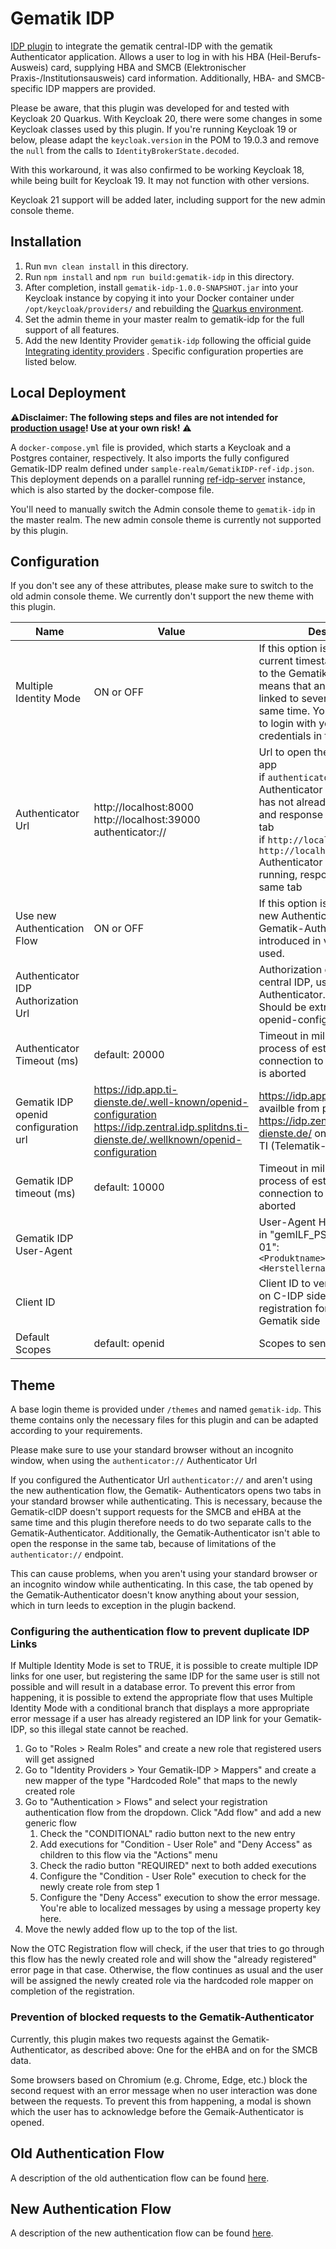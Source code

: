 # Gematik IDP

[IDP plugin](https://www.keycloak.org/docs/latest/server_development/index.html#identity-brokering-apis) to integrate
the gematik central-IDP with the gematik Authenticator application.
Allows a user to log in with his HBA (Heil-Berufs-Ausweis) card, supplying HBA and SMCB (Elektronischer
Praxis-/Institutionsausweis) card information. Additionally, HBA- and SMCB-specific IDP mappers are provided.

Please be aware, that this plugin was developed for and tested with Keycloak 20 Quarkus. With Keycloak 20, there were
some changes in some Keycloak classes used by this plugin. If you're running Keycloak 19 or below, please adapt
the ``keycloak.version`` in the POM to 19.0.3 and remove the `null` from the calls to `IdentityBrokerState.decoded`.

With this workaround, it was also confirmed to be working Keycloak 18, while being built for Keycloak 19. It may not
function with other versions.

Keycloak 21 support will be added later, including support for the new admin console theme.

## Installation

1. Run `mvn clean install` in this directory.
2. Run ``npm install`` and ``npm run build:gematik-idp`` in this directory.
3. After completion, install `gematik-idp-1.0.0-SNAPSHOT.jar` into your Keycloak instance by copying it into your Docker
   container under `/opt/keycloak/providers/` and rebuilding
   the [Quarkus environment](https://www.keycloak.org/server/containers).
4. Set the admin theme in your master realm to gematik-idp for the full support of all features.
5. Add the new Identity Provider `gematik-idp` following the official
   guide [Integrating identity providers](https://www.keycloak.org/docs/latest/server_admin/index.html#_identity_broker)
   . Specific configuration properties are listed below.

## Local Deployment

⚠️**Disclaimer: The following steps and files are not intended
for [production usage](https://www.keycloak.org/server/configuration-production)! Use at your own risk!** ⚠️

A `docker-compose.yml` file is provided, which starts a Keycloak and a Postgres container, respectively. It also imports
the fully configured Gematik-IDP realm defined under `sample-realm/GematikIDP-ref-idp.json`. This deployment depends on
a parallel running [ref-idp-server](https://github.com/gematik/ref-idp-server) instance, which is also started by the
docker-compose file.

You'll need to manually switch the Admin console theme to `gematik-idp` in the master realm. The new admin console theme
is
currently not supported by this plugin.

## Configuration

If you don't see any of these attributes, please make sure to switch to the old admin console theme. We currently don't
support the new theme with this plugin.

| Name                                 | Value                                                                                                                                               | Description                                                                                                                                                                                                                                                                                            |
|--------------------------------------|-----------------------------------------------------------------------------------------------------------------------------------------------------|--------------------------------------------------------------------------------------------------------------------------------------------------------------------------------------------------------------------------------------------------------------------------------------------------------|
| Multiple Identity Mode               | ON or OFF                                                                                                                                           | If this option is switched on, the current timestamp is appended to the Gematik-IDP-ID, which means that an eHBA can be linked to several users at the same time. You will not be able to login with your registered IDP credentials in this case.                                                     |
| Authenticator Url                    | http://localhost:8000 <br/> http://localhost:39000 <br/> authenticator://                                                                           | Url to open the Authenticator app <br/> if `authenticator://`, Authenticator app is started, if it has not already been started and response is opened in a new tab <br/> if `http://localhost:8000` or `http://localhost:39000` Authenticator app needs to be running, response is opened in same tab |
| Use new Authentication Flow          | ON or OFF                                                                                                                                           | If this option is switched on, the new Authentication Flow of the Gematik-Authenticator introduced in version 4.0 will be used.                                                                                                                                                                        |
| Authenticator IDP Authorization Url  |                                                                                                                                                     | Authorization endpoint of the central IDP, used in the Authenticator.<br/>Should be extracted from the openid-configuration.                                                                                                                                                                           |
| Authenticator Timeout (ms)           | default: 20000                                                                                                                                      | Timeout in milliseconds until the process of establishing a connection to the Authenticator is aborted                                                                                                                                                                                                 |
| Gematik IDP openid configuration url | https://idp.app.ti-dienste.de/.well-known/openid-configuration <br/> https://idp.zentral.idp.splitdns.ti-dienste.de/.wellknown/openid-configuration | https://idp.app.ti-dienste.de availble from public internet <br/> https://idp.zentral.idp.splitdns.ti-dienste.de/ only available from TI (Telematik-Infrastruktur)                                                                                                                                     |
| Gematik IDP timeout (ms)             | default: 10000                                                                                                                                      | Timeout in milliseconds until the process of establishing a connection to the Gematik IDP is aborted                                                                                                                                                                                                   |
| Gematik IDP User-Agent               |                                                                                                                                                     | User-Agent Header as specified in "gemILF_PS_eRp - A_20015-01": `<Produktname>/<Produktversion> <Herstellername>/<client_id>`                                                                                                                                                                          |
| Client ID                            |                                                                                                                                                     | Client ID to verify your request on C-IDP side. Assigned on registration for the IDP on Gematik side                                                                                                                                                                                                   |
| Default Scopes                       | default: openid                                                                                                                                     | Scopes to send on each request.                                                                                                                                                                                                                                                                        |

## Theme

A base login theme is provided under `/themes` and named `gematik-idp`. This theme contains only the necessary files
for this plugin and can be adapted according to your requirements.

Please make sure to use your standard browser without an incognito window, when using the `authenticator://`
Authenticator Url

If you configured the Authenticator Url `authenticator://` and aren't using the new authentication flow, the Gematik-
Authenticators opens two tabs in your standard browser while authenticating. This is necessary, because the Gematik-cIDP
doesn't support requests for the SMCB and eHBA at the same time and this plugin therefore needs to do two separate calls
to the Gematik-Authenticator. Additionally, the Gematik-Authenticator isn't able to open the response in the same tab,
because of limitations of the `authenticator://` endpoint.

This can cause problems, when you aren't using your standard browser or an incognito window while authenticating. In
this case, the tab opened by the Gematik-Authenticator doesn't know anything about your session, which in turn leeds to
exception in the plugin backend.

### Configuring the authentication flow to prevent duplicate IDP Links

If Multiple Identity Mode is set to TRUE, it is possible to create multiple IDP links for one user, but registering the
same IDP for the same user is still not possible and will result in a database error. To prevent this error from
happening, it is possible to extend the appropriate flow that uses Multiple Identity Mode with a conditional branch that
displays a more appropriate error message if a user has already registered an IDP link for your Gematik-IDP, so this
illegal state cannot be reached.

1. Go to "Roles > Realm Roles" and create a new role that registered users will get assigned
2. Go to "Identity Providers > Your Gematik-IDP > Mappers" and create a new mapper of the type "Hardcoded Role" that
   maps to the newly created role
3. Go to "Authentication > Flows" and select your registration authentication flow from the dropdown. Click "Add flow"
   and add a new generic flow
    1. Check the "CONDITIONAL" radio button next to the new entry
    2. Add executions for "Condition - User Role" and "Deny Access" as children to this flow via the "Actions" menu
    3. Check the radio button "REQUIRED" next to both added executions
    4. Configure the "Condition - User Role" execution to check for the newly create role from step 1
    5. Configure the "Deny Access" execution to show the error message. You're able to localized messages by using a
       message property key here.
4. Move the newly added flow up to the top of the list.

Now the OTC Registration flow will check, if the user that tries to go through this flow has the newly created role and
will show the "already registered" error page in that case. Otherwise, the flow continues as usual and the user will be
assigned the newly created role via the hardcoded role mapper on completion of the registration.

### Prevention of blocked requests to the Gematik-Authenticator

Currently, this plugin makes two requests against the Gematik-Authenticator, as described above: One for the eHBA and on
for the SMCB data.

Some browsers based on Chromium (e.g. Chrome, Edge, etc.) block the second request with an error message when no user
interaction was done between the requests. To prevent this from happening, a modal is shown which the user has to
acknowledge before the Gemaik-Authenticator is opened.

## Old Authentication Flow

A description of the old authentication flow can be found [here](old-auth-flow.md).

## New Authentication Flow

A description of the new authentication flow can be found [here](new-auth-flow.md).
